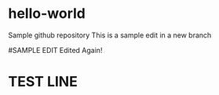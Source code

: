 # hello-world
Sample github repository
This is a sample edit in a new branch

#SAMPLE EDIT
Edited Again!
# TEST LINE 
